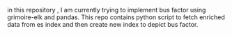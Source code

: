in this repository , I am currently trying to implement bus factor using grimoire-elk and pandas.
This repo contains python script to fetch enriched data from es index and then create new index to depict bus factor.

